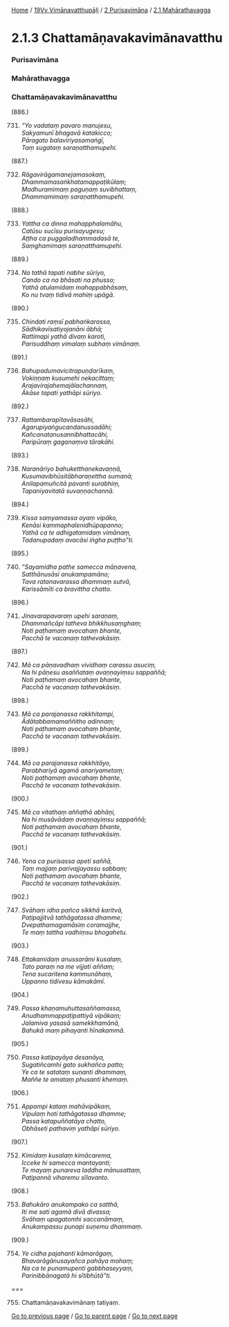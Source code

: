 
[Home](/) / [19Vv Vimānavatthupāḷi](/tipitaka/19Vv.md) / [2 Purisavimāna](/tipitaka/19Vv/2.md) / [2.1 Mahārathavagga](/tipitaka/19Vv/2/2.1.md)

# 2.1.3 Chattamāṇavakavimānavatthu

### Purisavimāna

### Mahārathavagga

### Chattamāṇavakavimānavatthu

(886.)

731. _“Yo vadataṃ pavaro manujesu,_  
_Sakyamunī bhagavā katakicco;_  
_Pāragato balaviriyasamaṅgī,_  
_Taṃ sugataṃ saraṇatthamupehi._  


(887.)

732. _Rāgavirāgamanejamasokaṃ,_  
_Dhammamasaṅkhatamappaṭikūlaṃ;_  
_Madhuramimaṃ paguṇaṃ suvibhattaṃ,_  
_Dhammamimaṃ saraṇatthamupehi._  


(888.)

733. _Yattha ca dinna mahapphalamāhu,_  
_Catūsu sucīsu purisayugesu;_  
_Aṭṭha ca puggaladhammadasā te,_  
_Saṃghamimaṃ saraṇatthamupehi._  


(889.)

734. _Na tathā tapati nabhe sūriyo,_  
_Cando ca na bhāsati na phusso;_  
_Yathā atulamidaṃ mahappabhāsaṃ,_  
_Ko nu tvaṃ tidivā mahiṃ upāgā._  


(890.)

735. _Chindati raṃsī pabhaṅkarassa,_  
_Sādhikavīsatiyojanāni ābhā;_  
_Rattimapi yathā divaṃ karoti,_  
_Parisuddhaṃ vimalaṃ subhaṃ vimānaṃ._  


(891.)

736. _Bahupadumavicitrapuṇḍarīkaṃ,_  
_Vokiṇṇaṃ kusumehi nekacittaṃ;_  
_Arajavirajahemajālachannaṃ,_  
_Ākāse tapati yathāpi sūriyo._  


(892.)

737. _Rattambarapītavāsasāhi,_  
_Agarupiyaṅgucandanussadāhi;_  
_Kañcanatanusannibhattacāhi,_  
_Paripūraṃ gaganaṃva tārakāhi._  


(893.)

738. _Naranāriyo bahuketthanekavaṇṇā,_  
_Kusumavibhūsitābharaṇettha sumanā;_  
_Anilapamuñcitā pavanti surabhiṃ,_  
_Tapaniyavitatā suvaṇṇachannā._  


(894.)

739. _Kissa saṃyamassa ayaṃ vipāko,_  
_Kenāsi kammaphalenidhūpapanno;_  
_Yathā ca te adhigatamidaṃ vimānaṃ,_  
_Tadanupadaṃ avacāsi iṅgha puṭṭho”ti._  


(895.)

740. _“Sayamidha pathe samecca māṇavena,_  
_Satthānusāsi anukampamāno;_  
_Tava ratanavarassa dhammaṃ sutvā,_  
_Karissāmīti ca bravittha chatto._  


(896.)

741. _Jinavarapavaraṃ upehi saraṇaṃ,_  
_Dhammañcāpi tatheva bhikkhusaṃghaṃ;_  
_Noti paṭhamaṃ avocahaṃ bhante,_  
_Pacchā te vacanaṃ tathevakāsiṃ._  


(897.)

742. _Mā ca pāṇavadhaṃ vividhaṃ carassu asuciṃ,_  
_Na hi pāṇesu asaññataṃ avaṇṇayiṃsu sappaññā;_  
_Noti paṭhamaṃ avocahaṃ bhante,_  
_Pacchā te vacanaṃ tathevakāsiṃ._  


(898.)

743. _Mā ca parajanassa rakkhitampi,_  
_Ādātabbamamaññitho adinnaṃ;_  
_Noti paṭhamaṃ avocahaṃ bhante,_  
_Pacchā te vacanaṃ tathevakāsiṃ._  


(899.)

744. _Mā ca parajanassa rakkhitāyo,_  
_Parabhariyā agamā anariyametaṃ;_  
_Noti paṭhamaṃ avocahaṃ bhante,_  
_Pacchā te vacanaṃ tathevakāsiṃ._  


(900.)

745. _Mā ca vitathaṃ aññathā abhāṇi,_  
_Na hi musāvādaṃ avaṇṇayiṃsu sappaññā;_  
_Noti paṭhamaṃ avocahaṃ bhante,_  
_Pacchā te vacanaṃ tathevakāsiṃ._  


(901.)

746. _Yena ca purisassa apeti saññā,_  
_Taṃ majjaṃ parivajjayassu sabbaṃ;_  
_Noti paṭhamaṃ avocahaṃ bhante,_  
_Pacchā te vacanaṃ tathevakāsiṃ._  


(902.)

747. _Svāhaṃ idha pañca sikkhā karitvā,_  
_Paṭipajjitvā tathāgatassa dhamme;_  
_Dvepathamagamāsiṃ coramajjhe,_  
_Te maṃ tattha vadhiṃsu bhogahetu._  


(903.)

748. _Ettakamidaṃ anussarāmi kusalaṃ,_  
_Tato paraṃ na me vijjati aññaṃ;_  
_Tena sucaritena kammunāhaṃ,_  
_Uppanno tidivesu kāmakāmī._  


(904.)

749. _Passa khaṇamuhuttasaññamassa,_  
_Anudhammappaṭipattiyā vipākaṃ;_  
_Jalamiva yasasā samekkhamānā,_  
_Bahukā maṃ pihayanti hīnakammā._  


(905.)

750. _Passa katipayāya desanāya,_  
_Sugatiñcamhi gato sukhañca patto;_  
_Ye ca te satataṃ suṇanti dhammaṃ,_  
_Maññe te amataṃ phusanti khemaṃ._  


(906.)

751. _Appampi kataṃ mahāvipākaṃ,_  
_Vipulaṃ hoti tathāgatassa dhamme;_  
_Passa katapuññatāya chatto,_  
_Obhāseti pathaviṃ yathāpi sūriyo._  


(907.)

752. _Kimidaṃ kusalaṃ kimācarema,_  
_Icceke hi samecca mantayanti;_  
_Te mayaṃ punareva laddha mānusattaṃ,_  
_Paṭipannā viharemu sīlavanto._  


(908.)

753. _Bahukāro anukampako ca satthā,_  
_Iti me sati agamā divā divassa;_  
_Svāhaṃ upagatomhi saccanāmaṃ,_  
_Anukampassu punapi suṇemu dhammaṃ._  


(909.)

754. _Ye cidha pajahanti kāmarāgaṃ,_  
_Bhavarāgānusayañca pahāya mohaṃ;_  
_Na ca te punamupenti gabbhaseyyaṃ,_  
_Parinibbānagatā hi sītibhūtā”ti._  


===

755. Chattamāṇavakavimānaṃ tatiyaṃ.



[Go to previous page](/tipitaka/19Vv/2/2.1/2.1.2.md) / [Go to parent page](/tipitaka/19Vv/2/2.1.md) / [Go to next page](/tipitaka/19Vv/2/2.1/2.1.4.md)


